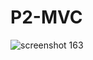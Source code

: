 # P2-MVC
![screenshot 163](https://user-images.githubusercontent.com/43078659/52513090-16f62c00-2bce-11e9-8f68-dda33dddf658.png)
